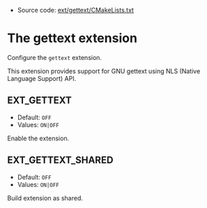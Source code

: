 <!-- This is auto-generated file. -->
* Source code: [ext/gettext/CMakeLists.txt](https://github.com/petk/php-build-system/blob/master/cmake/ext/gettext/CMakeLists.txt)

# The gettext extension

Configure the `gettext` extension.

This extension provides support for GNU gettext using NLS (Native Language
Support) API.

## EXT_GETTEXT

* Default: `OFF`
* Values: `ON|OFF`

Enable the extension.

## EXT_GETTEXT_SHARED

* Default: `OFF`
* Values: `ON|OFF`

Build extension as shared.
